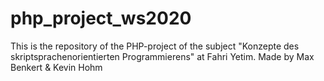 # php_project_ws2020
This is the repository of the PHP-project of the subject "Konzepte des skriptsprachenorientierten Programmierens" at Fahri Yetim. Made by Max Benkert & Kevin Hohm
